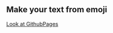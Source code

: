 ## Make your text from emoji

[Look at GithubPages](http://25DimoN25.github.io/emoji_text_generator)
